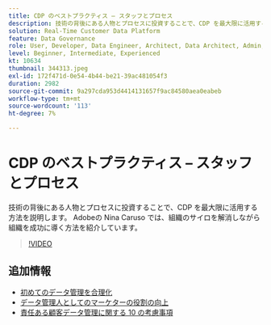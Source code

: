 ```yaml
---
title: CDP のベストプラクティス – スタッフとプロセス
description: 技術の背後にある人物とプロセスに投資することで、CDP を最大限に活用する方法を説明します。 Adobeの Nina Caruso が、組織の設定方法を紹介しています…（説明は 60 ～ 160 文字にする必要があります）
solution: Real-Time Customer Data Platform
feature: Data Governance
role: User, Developer, Data Engineer, Architect, Data Architect, Admin, Leader
level: Beginner, Intermediate, Experienced
kt: 10634
thumbnail: 344313.jpeg
exl-id: 172f471d-0e54-4b44-be21-39ac481054f3
duration: 2982
source-git-commit: 9a297cda953d4414131657f9ac84580aea0eabeb
workflow-type: tm+mt
source-wordcount: '113'
ht-degree: 7%

---
```


# CDP のベストプラクティス – スタッフとプロセス

技術の背後にある人物とプロセスに投資することで、CDP を最大限に活用する方法を説明します。 Adobeの Nina Caruso では、組織のサイロを解消しながら組織を成功に導く方法を紹介しています。

>[!VIDEO](https://video.tv.adobe.com/v/344313/?quality=12&learn=on)

## 追加情報

* [初めてのデータ管理を合理化](first-mile.md)
* [ データ管理人としてのマーケターの役割の向上 ](https://experienceleague.adobe.com/docs/platform-learn/tutorials/privacy/elevating-the-marketers-role-as-a-data-steward.html?lang=ja)
* [責任ある顧客データ管理に関する 10 の考慮事項](https://experienceleague.adobe.com/docs/platform-learn/tutorials/privacy/ten-considerations-for-responsible-customer-data-management.html?lang=ja)

